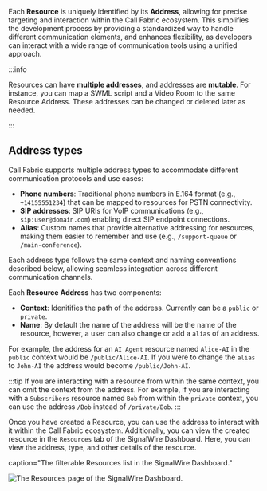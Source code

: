 Each **Resource** is uniquely identified by its **Address**, allowing for precise targeting and interaction within the Call Fabric ecosystem.
This simplifies the development process by providing a standardized way to handle different communication elements, and
enhances flexibility, as developers can interact with a wide range of communication tools using a unified approach.

:::info

Resources can have **multiple addresses**, and addresses are **mutable**.
For instance, you can map a SWML script and a Video Room to the same Resource Address.
These addresses can be changed or deleted later as needed.

:::

## Address types

Call Fabric supports multiple address types to accommodate different communication protocols and use cases:

- **Phone numbers**: Traditional phone numbers in E.164 format (e.g., `+14155551234`) that can be mapped to resources for PSTN connectivity.
- **SIP addresses**: SIP URIs for VoIP communications (e.g., `sip:user@domain.com`) enabling direct SIP endpoint connections.
- **Alias**: Custom names that provide alternative addressing for resources, making them easier to remember and use (e.g., `/support-queue` or `/main-conference`).

Each address type follows the same context and naming conventions described below, allowing seamless integration across different communication channels.

Each **Resource Address** has two components:

- **Context**: Idenitifies the path of the address. Currently can be a `public` or `private`.
- **Name**: By default the name of the address will be the name of the resource, however,
  a user can also change or add a `alias` of an address.

For example, the address for an `AI Agent` resource named `Alice-AI` in the `public` context would be `/public/Alice-AI`.
If you were to change the `alias` to `John-AI` the address would become `/public/John-AI`. 


:::tip
If you are  interacting with a resource from within the same context, you can omit the context from the address.
For example, if you are interacting with a `Subscribers` resource named `Bob` from within the `private` context, 
you can use the address `/Bob` instead of `/private/Bob`.
:::

Once you have created a Resource, you can use the address to interact with it within the Call Fabric ecosystem.
Additionally, you can view the created resource in the `Resources` tab of the SignalWire Dashboard.
Here, you can view the address, type, and other details of the resource.

<Frame
  
  caption="The filterable Resources list in the SignalWire Dashboard."
  >

  ![The Resources page of the SignalWire Dashboard.](@image/dashboard/resources/resource-list.webp)

</Frame>